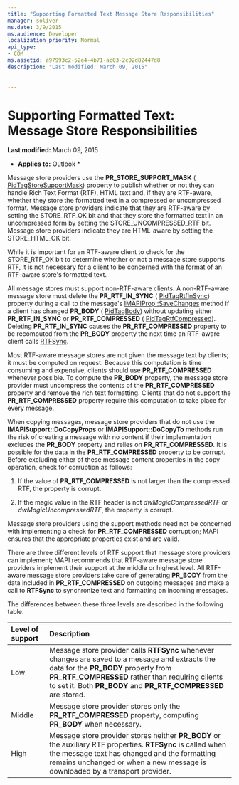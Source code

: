 ```yaml
---
title: "Supporting Formatted Text Message Store Responsibilities"
manager: soliver
ms.date: 3/9/2015
ms.audience: Developer
localization_priority: Normal
api_type:
- COM
ms.assetid: a97993c2-52e4-4b71-ac03-2c02d82447d8
description: "Last modified: March 09, 2015"
 
 
---
```


# Supporting Formatted Text: Message Store Responsibilities

 **Last modified:** March 09, 2015 
  
 * **Applies to:** Outlook * 
  
Message store providers use the **PR_STORE_SUPPORT_MASK** ( [PidTagStoreSupportMask](pidtagstoresupportmask-canonical-property.md)) property to publish whether or not they can handle Rich Text Format (RTF), HTML text and, if they are RTF-aware, whether they store the formatted text in a compressed or uncompressed format. Message store providers indicate that they are RTF-aware by setting the STORE_RTF_OK bit and that they store the formatted text in an uncompressed form by setting the STORE_UNCOMPRESSED_RTF bit. Message store providers indicate they are HTML-aware by setting the STORE_HTML_OK bit.
  
While it is important for an RTF-aware client to check for the STORE_RTF_OK bit to determine whether or not a message store supports RTF, it is not necessary for a client to be concerned with the format of an RTF-aware store's formatted text. 
  
All message stores must support non-RTF-aware clients. A non-RTF-aware message store must delete the **PR_RTF_IN_SYNC** ( [PidTagRtfInSync](pidtagrtfinsync-canonical-property.md)) property during a call to the message's [IMAPIProp::SaveChanges](imapiprop-savechanges.md) method if a client has changed **PR_BODY** ( [PidTagBody](pidtagbody-canonical-property.md)) without updating either **PR_RTF_IN_SYNC** or **PR_RTF_COMPRESSED** ( [PidTagRtfCompressed](pidtagrtfcompressed-canonical-property.md)). Deleting **PR_RTF_IN_SYNC** causes the **PR_RTF_COMPRESSED** property to be recomputed from the **PR_BODY** property the next time an RTF-aware client calls [RTFSync](rtfsync.md). 
  
Most RTF-aware message stores are not given the message text by clients; it must be computed on request. Because this computation is time consuming and expensive, clients should use **PR_RTF_COMPRESSED** whenever possible. To compute the **PR_BODY** property, the message store provider must uncompress the contents of the **PR_RTF_COMPRESSED** property and remove the rich text formatting. Clients that do not support the **PR_RTF_COMPRESSED** property require this computation to take place for every message. 
  
When copying messages, message store providers that do not use the **IMAPISupport::DoCopyProps** or **IMAPISupport::DoCopyTo** methods run the risk of creating a message with no content if their implementation excludes the **PR_BODY** property and relies on **PR_RTF_COMPRESSED**. It is possible for the data in the **PR_RTF_COMPRESSED** property to be corrupt. Before excluding either of these message content properties in the copy operation, check for corruption as follows: 
  
1. If the value of **PR_RTF_COMPRESSED** is not larger than the compressed RTF, the property is corrupt. 
    
2. If the magic value in the RTF header is not  _dwMagicCompressedRTF_ or  _dwMagicUncompressedRTF_, the property is corrupt.
    
Message store providers using the support methods need not be concerned with implementing a check for **PR_RTF_COMPRESSED** corruption; MAPI ensures that the appropriate properties exist and are valid. 
  
There are three different levels of RTF support that message store providers can implement; MAPI recommends that RTF-aware message store providers implement their support at the middle or highest level. All RTF-aware message store providers take care of generating **PR_BODY** from the data included in **PR_RTF_COMPRESSED** on outgoing messages and make a call to **RTFSync** to synchronize text and formatting on incoming messages. 
  
The differences between these three levels are described in the following table. 
  
|**Level of support**|**Description**|
|:-----|:-----|
|Low  <br/> |Message store provider calls **RTFSync** whenever changes are saved to a message and extracts the data for the **PR_BODY** property from **PR_RTF_COMPRESSED** rather than requiring clients to set it. Both **PR_BODY** and **PR_RTF_COMPRESSED** are stored.  <br/> |
|Middle  <br/> |Message store provider stores only the **PR_RTF_COMPRESSED** property, computing **PR_BODY** when necessary.  <br/> |
|High  <br/> |Message store provider stores neither **PR_BODY** or the auxiliary RTF properties. **RTFSync** is called when the message text has changed and the formatting remains unchanged or when a new message is downloaded by a transport provider.  <br/> |
   

